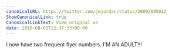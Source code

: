 ```yaml
---
canonicalURL: https://twitter.com/jmjordan/status/20092695012
ShowCanonicalLink: true
CanonicalLinkText: View original on
date: 2010-08-01T22:37:33+00:00
---
```

I now have two frequent flyer numbers. I'M AN ADULT!!!